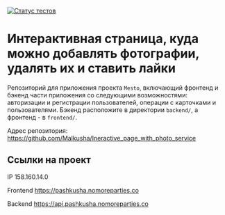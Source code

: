 [![Статус тестов](../../actions/workflows/tests.yml/badge.svg)](../../actions/workflows/tests.yml)

# Интерактивная страница, куда можно добавлять фотографии, удалять их и ставить лайки
Репозиторий для приложения проекта `Mesto`, включающий фронтенд и бэкенд части приложения со следующими возможностями: авторизации и регистрации пользователей, операции с карточками и пользователями. Бэкенд расположите в директории `backend/`, а фронтенд - в `frontend/`. 


Адрес репозитория: https://github.com/Malkusha/Ineractive_page_with_photo_service

## Ссылки на проект

IP 158.160.14.0

Frontend https://pashkusha.nomoreparties.co

Backend https://api.pashkusha.nomoreparties.co
